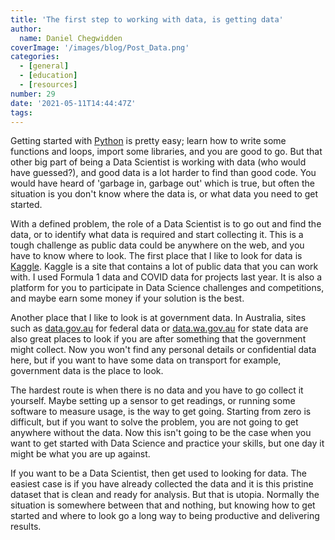 ```yaml
---
title: 'The first step to working with data, is getting data'
author: 
  name: Daniel Chegwidden
coverImage: '/images/blog/Post_Data.png'
categories:
  - [general]
  - [education]
  - [resources]
number: 29
date: '2021-05-11T14:44:47Z'
tags:
---
```


Getting started with [Python](https://www.python.org) is pretty easy; learn how to write some functions and loops, import some libraries, and you are good to go. But that other big part of being a Data Scientist is working with data (who would have guessed?), and good data is a lot harder to find than good code. You would have heard of 'garbage in, garbage out' which is true, but often the situation is you don't know where the data is, or what data you need to get started.

With a defined problem, the role of a Data Scientist is to go out and find the data, or to identify what data is required and start collecting it. This is a tough challenge as public data could be anywhere on the web, and you have to know where to look. The first place that I like to look for data is [Kaggle](https://www.kaggle.com). Kaggle is a site that contains a lot of public data that you can work with. I used Formula 1 data and COVID data for projects last year. It is also a platform for you to participate in Data Science challenges and competitions, and maybe earn some money if your solution is the best.

Another place that I like to look is at government data. In Australia, sites such as [data.gov.au](https://data.gov.au) for federal data or [data.wa.gov.au](https://data.wa.gov.au) for state data are also great places to look if you are after something that the government might collect. Now you won't find any personal details or confidential data here, but if you want to have some data on transport for example, government data is the place to look.

The hardest route is when there is no data and you have to go collect it yourself. Maybe setting up a sensor to get readings, or running some software to measure usage, is the way to get going. Starting from zero is difficult, but if you want to solve the problem, you are not going to get anywhere without the data. Now this isn't going to be the case when you want to get started with Data Science and practice your skills, but one day it might be what you are up against.

If you want to be a Data Scientist, then get used to looking for data. The easiest case is if you have already collected the data and it is this pristine dataset that is clean and ready for analysis. But that is utopia. Normally the situation is somewhere between that and nothing, but knowing how to get started and where to look go a long way to being productive and delivering results.
